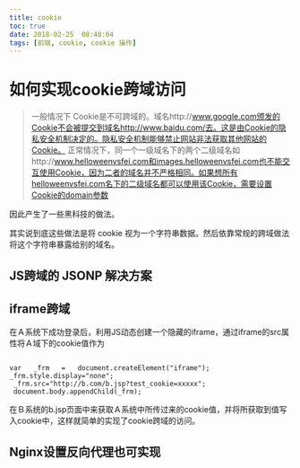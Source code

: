 ```yaml
---
title: cookie
toc: true
date: 2018-02-25  08:48:04
tags: [前端, cookie, cookie 操作]
---
```


# 如何实现cookie跨域访问

> 一般情况下
> Cookie是不可跨域的。域名http://www.google.com颁发的Cookie不会被提交到域名http://www.baidu.com/去。这是由Cookie的隐私安全机制决定的。隐私安全机制能够禁止网站非法获取其他网站的Cookie。
>正常情况下，同一个一级域名下的两个二级域名如http://www.helloweenvsfei.com和images.helloweenvsfei.com也不能交互使用Cookie，因为二者的域名并不严格相同。如果想所有helloweenvsfei.com名下的二级域名都可以使用该Cookie，需要设置Cookie的domain参数

因此产生了一些黑科技的做法。

其实说到底这些做法是将 cookie 视为一个字符串数据。然后依靠常规的跨域做法将这个字符串暴露给别的域名。

## JS跨域的 JSONP 解决方案

## iframe跨域

在Ａ系统下成功登录后，利用JS动态创建一个隐藏的iframe，通过iframe的src属性将Ａ域下的cookie值作为

```

var   _frm   =   document.createElement("iframe");  
_frm.style.display="none";  
 _frm.src="http://b.com/b.jsp?test_cookie=xxxxx";  
 document.body.appendChild(_frm);   

```

在Ｂ系统的b.jsp页面中来获取Ａ系统中所传过来的cookie值，并将所获取到值写入cookie中，这样就简单的实现了cookie跨域的访问。

## Nginx设置反向代理也可实现


